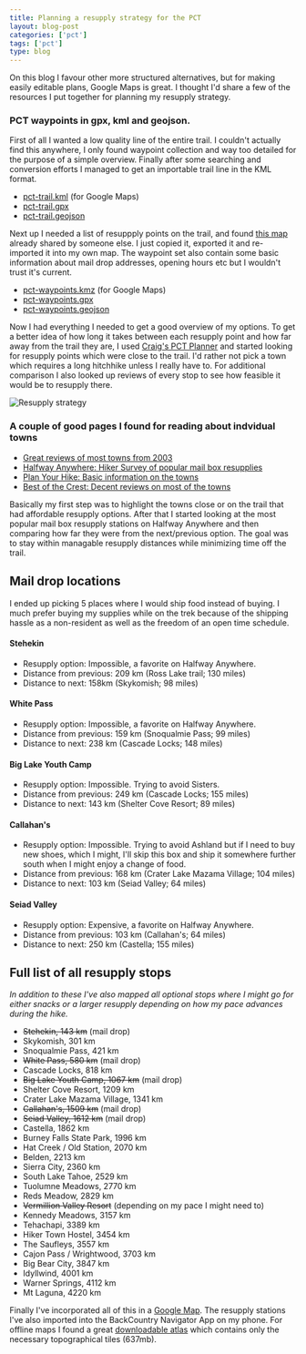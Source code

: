 ```yaml
---
title: Planning a resupply strategy for the PCT
layout: blog-post
categories: ['pct']
tags: ['pct']
type: blog
---
```

On this blog I favour other more structured alternatives, but for making easily
editable plans, Google Maps is great. I thought I'd share a few of the
resources I put together for planning my resupply strategy.

### PCT waypoints in gpx, kml and geojson.

First of all I wanted a low quality line of the entire trail. I couldn't
actually find this anywhere, I only found waypoint collection and way too
detailed for the purpose of a simple overview. Finally after some searching
and conversion efforts I managed to get an importable trail line in the KML
format.

- [pct-trail.kml][pct-trail-kml] (for Google Maps)
- [pct-trail.gpx][pct-trail-gpx]
- [pct-trail.geojson][pct-trail-geojson]

Next up I needed a list of resuppply points on the trail, and found [this
map](https://www.google.com/maps/d/u/0/viewer?mid=zS3eksAbf9dk.kFtYzRMZO_b8&hl=en)
already shared by someone else. I just copied it, exported it and re-imported
it into my own map. The waypoint set also contain some basic information
about mail drop addresses, opening hours etc but I wouldn't trust it's current.

- [pct-waypoints.kmz][pct-waypoints-kmz] (for Google Maps)
- [pct-waypoints.gpx][pct-waypoints-gpx]
- [pct-waypoints.geojson][pct-waypoints-geojson]

Now I had everything I needed to get a good overview of my options. To get
a better idea of how long it takes between each resupply point and how far
away from the trail they are, I used [Craig's PCT Planner](https://www.pctplanner.com/)
and started looking for resupply points which were close to the trail. I'd
rather not pick a town which requires a long hitchhike unless I really have
to. For additional comparison I also looked up reviews of every stop to see
how feasible it would be to resupply there.

![Resupply strategy](http://i.imgur.com/L7A9c9d.jpg)

### A couple of good pages I found for reading about indvidual towns

- [Great reviews of most towns from 2003](http://cwillett.imathas.com/pct/resupply.html)
- [Halfway Anywhere: Hiker Survey of popular mail box resupplies](http://www.halfwayanywhere.com/trails/pacific-crest-trail/pacific-crest-trail-hiker-survey-2015/)
- [Plan Your Hike: Basic information on the towns](http://planyourhike.com/planning/resupplypoints.php)
- [Best of the Crest: Decent reviews on most of the towns](http://www.emeraldlake.com/pctguide/pctindex.html)

Basically my first step was to highlight the towns close or on the trail that
had affordable resupply options. After that I started looking at the most
popular mail box resupply stations on Halfway Anywhere and then comparing
how far they were from the next/previous option. The goal was to stay within
managable resupply distances while minimizing time off the trail.

## Mail drop locations

I ended up picking 5 places where I would ship food instead of buying. I much
prefer buying my supplies while on the trek because of the shipping hassle as
a non-resident as well as the freedom of an open time schedule.

#### Stehekin

- Resupply option: Impossible, a favorite on Halfway Anywhere.
- Distance from previous: 209 km (Ross Lake trail; 130 miles)
- Distance to next: 158km (Skykomish; 98 miles)

#### White Pass

- Resupply option: Impossible, a favorite on Halfway Anywhere.
- Distance from previous: 159 km (Snoqualmie Pass; 99 miles)
- Distance to next: 238 km (Cascade Locks; 148 miles)

#### Big Lake Youth Camp

- Resupply option: Impossible. Trying to avoid Sisters.
- Distance from previous: 249 km (Cascade Locks; 155 miles)
- Distance to next: 143 km (Shelter Cove Resort; 89 miles)

#### Callahan's

- Resupply option: Impossible. Trying to avoid Ashland but if I need to buy
  new shoes, which I might, I'll skip this box and ship it somewhere further
  south when I might enjoy a change of food.
- Distance from previous: 168 km (Crater Lake Mazama Village; 104 miles)
- Distance to next: 103 km (Seiad Valley; 64 miles)

#### Seiad Valley

- Resupply option: Expensive, a favorite on Halfway Anywhere.
- Distance from previous: 103 km (Callahan's; 64 miles)
- Distance to next: 250 km (Castella; 155 miles)

## Full list of all resupply stops

_In addition to these I've also mapped all optional stops where I might go for
either snacks or a larger resupply depending on how my pace advances during the
hike._

- ~~Stehekin, 143 km~~ (mail drop)
- Skykomish, 301 km
- Snoqualmie Pass, 421 km
- ~~White Pass, 580 km~~ (mail drop)
- Cascade Locks, 818 km
- ~~Big Lake Youth Camp, 1067 km~~ (mail drop)
- Shelter Cove Resort, 1209 km
- Crater Lake Mazama Village, 1341 km
- ~~Callahan's, 1509 km~~ (mail drop)
- ~~Seiad Valley, 1612 km~~ (mail drop)
- Castella, 1862 km
- Burney Falls State Park, 1996 km
- Hat Creek / Old Station, 2070 km
- Belden, 2213 km
- Sierra City, 2360 km
- South Lake Tahoe, 2529 km
- Tuolumne Meadows, 2770 km
- Reds Meadow, 2829 km
- ~~Vermillion Valley Resort~~ (depending on my pace I might need to)
- Kennedy Meadows, 3157 km
- Tehachapi, 3389 km
- Hiker Town Hostel, 3454 km
- The Saufleys, 3557 km
- Cajon Pass / Wrightwood, 3703 km
- Big Bear City, 3847 km
- Idyllwind, 4001 km
- Warner Springs, 4112 km
- Mt Laguna, 4220 km

Finally I've incorporated all of this in a [Google Map](https://www.google.com/maps/d/edit?mid=zM4srgOlkXEw.kwrTiONCt_xs&usp=sharing).
The resupply stations I've also imported into the BackCountry Navigator App
on my phone. For offline maps I found a great [downloadable
atlas](http://pct14.blogspot.com/2015/01/pct-offline-maps.html) which contains
only the necessary topographical tiles (637mb).

[pct-trail-gpx]: https://drive.google.com/file/d/0B4ZjYmMuEKWrWWdMWDBqZTlFTjg/view?usp=sharing
[pct-trail-kml]: https://drive.google.com/file/d/0B4ZjYmMuEKWrd3IzeE1jVFVvdUk/view?usp=sharing
[pct-trail-geojson]: https://drive.google.com/file/d/0B4ZjYmMuEKWrcGI4LWo0ZzM0eDA/view?usp=sharing

[pct-waypoints-gpx]:https://drive.google.com/file/d/0B4ZjYmMuEKWrVzVWaWxrcTQ5NTQ/view?usp=sharing
[pct-waypoints-kmz]: https://drive.google.com/file/d/0B4ZjYmMuEKWrdkpneXlNLUsyQlE/view?usp=sharing
[pct-waypoints-geojson]:https://drive.google.com/file/d/0B4ZjYmMuEKWrUHJXd2pnZk5qeU0/view?usp=sharing
